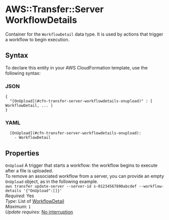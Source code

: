 # AWS::Transfer::Server WorkflowDetails<a name="aws-properties-transfer-server-workflowdetails"></a>

Container for the `WorkflowDetail` data type\. It is used by actions that trigger a workflow to begin execution\.

## Syntax<a name="aws-properties-transfer-server-workflowdetails-syntax"></a>

To declare this entity in your AWS CloudFormation template, use the following syntax:

### JSON<a name="aws-properties-transfer-server-workflowdetails-syntax.json"></a>

```
{
  "[OnUpload](#cfn-transfer-server-workflowdetails-onupload)" : [ WorkflowDetail, ... ]
}
```

### YAML<a name="aws-properties-transfer-server-workflowdetails-syntax.yaml"></a>

```
  [OnUpload](#cfn-transfer-server-workflowdetails-onupload): 
    - WorkflowDetail
```

## Properties<a name="aws-properties-transfer-server-workflowdetails-properties"></a>

`OnUpload`  <a name="cfn-transfer-server-workflowdetails-onupload"></a>
A trigger that starts a workflow: the workflow begins to execute after a file is uploaded\.  
To remove an associated workflow from a server, you can provide an empty `OnUpload` object, as in the following example\.  
 `aws transfer update-server --server-id s-01234567890abcdef --workflow-details '{"OnUpload":[]}'`   
*Required*: Yes  
*Type*: List of [WorkflowDetail](aws-properties-transfer-server-workflowdetail.md)  
*Maximum*: `1`  
*Update requires*: [No interruption](https://docs.aws.amazon.com/AWSCloudFormation/latest/UserGuide/using-cfn-updating-stacks-update-behaviors.html#update-no-interrupt)